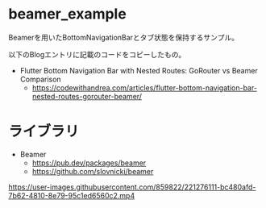 # beamer_example

Beamerを用いたBottomNavigationBarとタブ状態を保持するサンプル。

以下のBlogエントリに記載のコードをコピーしたもの。

- Flutter Bottom Navigation Bar with Nested Routes: GoRouter vs Beamer Comparison
  - https://codewithandrea.com/articles/flutter-bottom-navigation-bar-nested-routes-gorouter-beamer/

# ライブラリ

- Beamer
  - https://pub.dev/packages/beamer
  - https://github.com/slovnicki/beamer



https://user-images.githubusercontent.com/859822/221276111-bc480afd-7b62-4810-8e79-95c1ed6560c2.mp4

